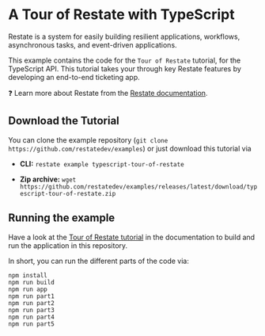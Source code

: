 # A Tour of Restate with TypeScript

Restate is a system for easily building resilient applications, workflows, asynchronous tasks,
and event-driven applications.

This example contains the code for the `Tour of Restate` tutorial, for the TypeScript API.
This tutorial takes your through key Restate features by developing an end-to-end ticketing app.

❓ Learn more about Restate from the [Restate documentation](https://docs.restate.dev).

## Download the Tutorial

You can clone the example repository (`git clone https://github.com/restatedev/examples`) or just download this tutorial via

- **CLI:** `restate example typescript-tour-of-restate`

- **Zip archive:** `wget https://github.com/restatedev/examples/releases/latest/download/typescript-tour-of-restate.zip`

## Running the example

Have a look at the [Tour of Restate tutorial](https://docs.restate.dev/get_started/tour) in the documentation to build and run the application in this repository.

In short, you can run the different parts of the code via:

```
npm install
npm run build
npm run app
npm run part1
npm run part2
npm run part3
npm run part4 
npm run part5
```

